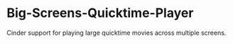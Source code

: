 Big-Screens-Quicktime-Player
============================

Cinder support for playing large quicktime movies across multiple screens.
